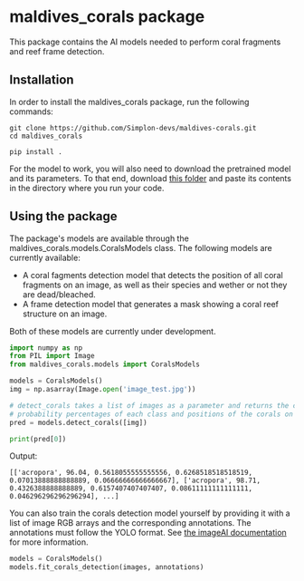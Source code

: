 # maldives_corals package

This package contains the AI models needed to perform coral fragments and reef frame detection.


## Installation

In order to install the maldives_corals package, run the following commands:
```
git clone https://github.com/Simplon-devs/maldives-corals.git
cd maldives_corals

pip install .
```

For the model to work, you will also need to download the pretrained model and its parameters. To that end, download [this folder](https://drive.google.com/drive/folders/1MluLeh9jHxo0CYyZgnXtsvgun5ISGrcT?usp=share_link) and paste its contents in the directory where you run your code.

## Using the package

The package's models are available through the maldives_corals.models.CoralsModels class. The following models are currently available:
- A coral fagments detection model that detects the position of all coral fragments on an image, as well as their species and wether or not they are dead/bleached.
- A frame detection model that generates a mask showing a coral reef structure on an image.

Both of these models are currently under development.


```python
import numpy as np
from PIL import Image
from maldives_corals.models import CoralsModels

models = CoralsModels()
img = np.asarray(Image.open('image_test.jpg'))

# detect_corals takes a list of images as a parameter and returns the classes,
# probability percentages of each class and positions of the corals on the images
pred = models.detect_corals([img])

print(pred[0])
```

Output:
```
[['acropora', 96.04, 0.5618055555555556, 0.6268518518518519, 0.07013888888888889, 0.06666666666666667], ['acropora', 98.71, 0.4326388888888889, 0.6157407407407407, 0.08611111111111111, 0.046296296296296294], ...]
```
You can also train the corals detection model yourself by providing it with a list of image RGB arrays and the corresponding annotations. The annotations must follow the YOLO format. See [the imageAI documentation](https://imageai.readthedocs.io/en/latest/customdetection/index.html) for more information.

```python
models = CoralsModels()
models.fit_corals_detection(images, annotations) 
```


